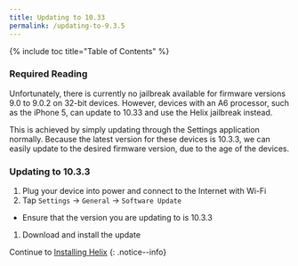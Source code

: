 ```yaml
---
title: Updating to 10.33
permalink: /updating-to-9.3.5
---
```


{% include toc title="Table of Contents" %}

### Required Reading

Unfortunately, there is currently no jailbreak available for firmware versions 9.0 to 9.0.2 on 32-bit devices. However, devices with an A6 processor, such as the iPhone 5, can update to 10.33 and use the Helix jailbreak instead.

This is achieved by simply updating through the Settings application normally. Because the latest version for these devices is 10.3.3, we can easily update to the desired firmware version, due to the age of the devices.

### Updating to 10.3.3

1. Plug your device into power and connect to the Internet with Wi-Fi
1. Tap `Settings` -> `General` -> `Software Update`
  - Ensure that the version you are updating to is 10.3.3
1. Download and install the update

Continue to [Installing Helix](installing-helix)
{: .notice--info}
